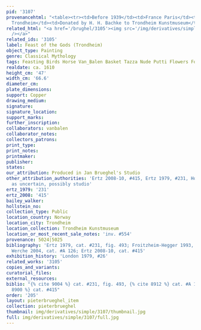 ```yaml
---
pid: '3107'
provenancehtml: "<table><tr><td>Before 1939</td><td>France Paris</td><td>Probably</td></tr><tr><td>1948</td><td>Norway
  Trondheim</td><td>Donated by H. H. Bachke to Trondheim Kunstmuseum</td></tr></table>"
related_html: "<a href='/brughel/3105'><img src='/img/derivatives/simple/3105/thumbnail.jpg'
  /></a>"
related_ids: '3105'
label: Feast of the Gods (Trondheim)
object_type: Painting
genre: Classical Mythology
tags: Feasting Birds Horse Van_Balen Basket Tazza Nude Putti Flowers Food Fruit
realdate: ca. 1610
height_cm: '47'
width_cm: '66.6'
diameter_cm:
plate_dimensions:
support: Copper
drawing_medium:
signature:
signature_location:
support_marks:
further_inscription:
collaborators: vanbalen
collaborator_notes:
collectors_patrons:
print_type:
print_notes:
printmaker:
publisher:
states:
our_attribution: Produced in Jan Brueghel's Studio
other_attribution_authorities: 'Ertz 2008-10, #415, Ertz 1979, #231, Honig database
  as uncertain, possibly studio'
ertz_1979: '231'
ertz_2008: '415'
bailey_walker:
hollstein_no:
collection_type: Public
location_country: Norway
location_city: Trondheim
location_collection: Trondheim Kunstmuseum
location_or_most_recent_sale_notes: 'inv. #554'
provenance: 5024|5025
bibliography: 'Ertz 1979, cat. #231, fig. 493; Froitzheim-Hegger 1993, pp. 158-59;
  Werche 2004, cat. #A 126; Ertz 2008-10, cat. #415'
exhibition_history: 'London 1979, #26'
related_works: '3105'
copies_and_variants:
curatorial_files:
external_resources:
biblio: "{% cite 9004 %} cat. #231, fig. 493, {% cite 8912 %} cat. #A 126, {% cite
  8900 %} cat. #415"
order: '205'
layout: pieterbrueghel_item
collection: pieterbrueghel
thumbnail: img/derivatives/simple/3107/thumbnail.jpg
full: img/derivatives/simple/3107/full.jpg
---
```

